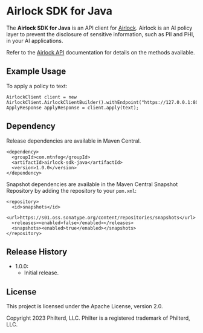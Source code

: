 # Airlock SDK for Java

The **Airlock SDK for Java** is an API client for [Airlock](https://www.philterd.ai/airlock). Airlock is an AI policy layer to prevent the disclosure of sensitive information, such as PII and PHI, in your AI applications.

Refer to the [Airlock API](https://docs.philterd.ai/airlock/latest/api.html) documentation for details on the methods available.

## Example Usage

To apply a policy to text:

```
AirlockClient client = new AirlockClient.AirlockClientBuilder().withEndpoint("https://127.0.0.1:8080").build();
ApplyResponse applyResponse = client.apply(text);
```

## Dependency

Release dependencies are available in Maven Central.

```
<dependency>
  <groupId>com.mtnfog</groupId>
  <artifactId>airlock-sdk-java</artifactId>
  <version>1.0.0</version>
</dependency>
```

Snapshot dependencies are available in the Maven Central Snapshot Repository by adding the repository to your `pom.xml`:

```
<repository>
  <id>snapshots</id>
  <url>https://s01.oss.sonatype.org/content/repositories/snapshots</url>
  <releases><enabled>false</enabled></releases>
  <snapshots><enabled>true</enabled></snapshots>
</repository>
```

## Release History

* 1.0.0:
  * Initial release.

## License

This project is licensed under the Apache License, version 2.0.

Copyright 2023 Philterd, LLC.
Philter is a registered trademark of Philterd, LLC.
